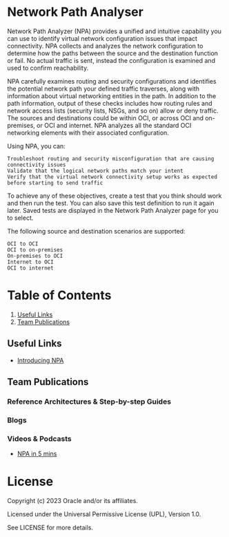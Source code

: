 #  Network Path Analyser
Network Path Analyzer (NPA) provides a unified and intuitive capability you can use to identify virtual network configuration issues that impact connectivity. NPA collects and analyzes the network configuration to determine how the paths between the source and the destination function or fail. No actual traffic is sent, instead the configuration is examined and used to confirm reachability.

NPA carefully examines routing and security configurations and identifies the potential network path your defined traffic traverses, along with information about virtual networking entities in the path. In addition to the path information, output of these checks includes how routing rules and network access lists (security lists, NSGs, and so on) allow or deny traffic. The sources and destinations could be within OCI, or across OCI and on-premises, or OCI and internet. NPA analyzes all the standard OCI networking elements with their associated configuration.

Using NPA, you can:

    Troubleshoot routing and security misconfiguration that are causing connectivity issues
    Validate that the logical network paths match your intent
    Verify that the virtual network connectivity setup works as expected before starting to send traffic

To achieve any of these objectives, create a test that you think should work and then run the test. You can also save this test definition to run it again later. Saved tests are displayed in the Network Path Analyzer page for you to select.

The following source and destination scenarios are supported:

    OCI to OCI
    OCI to on-premises
    On-premises to OCI
    Internet to OCI
    OCI to internet


# Table of Contents
 
1. [Useful Links](#useful-links)
2. [Team Publications](#team-publications)

 
## Useful Links

- [Introducing NPA](https://blogs.oracle.com/cloud-infrastructure/post/introducing-oracle-cloud-network-path-analyzer)



## Team Publications

### Reference Architectures & Step-by-step Guides



    

### Blogs
 



### Videos & Podcasts

- [NPA in 5 mins](https://www.youtube.com/watch?v=vr8oitlkAvI)



# License

Copyright (c) 2023 Oracle and/or its affiliates.

Licensed under the Universal Permissive License (UPL), Version 1.0.

See LICENSE for more details.
